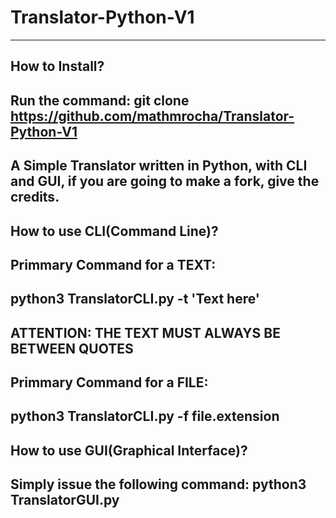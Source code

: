 # Translator-Python-V1
---------------------------------------------------
How to Install?
---------------------------------------------------
Run the command: git clone https://github.com/mathmrocha/Translator-Python-V1
---------------------------------------------------

A Simple Translator written in Python, with CLI and GUI, if you are going to make a fork, give the credits. 
---------------------------------------------------
How to use CLI(Command Line)?
---------------------------------------------------
Primmary Command for a TEXT:
---------------------------------------------------
python3 TranslatorCLI.py -t 'Text here' 
---------------------------------------------------
ATTENTION:  THE TEXT MUST ALWAYS BE BETWEEN QUOTES
---------------------------------------------------
Primmary Command for a FILE:
---------------------------------------------------
python3 TranslatorCLI.py -f file.extension
---------------------------------------------------





How to use GUI(Graphical Interface)?
---------------------------------------------------
Simply issue the following command: python3 TranslatorGUI.py
---------------------------------------------------
